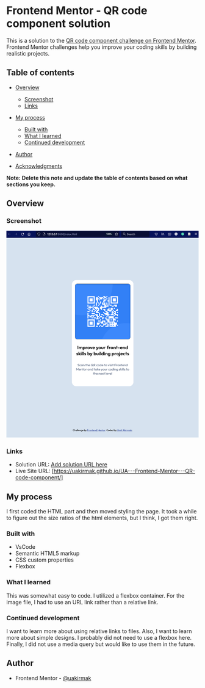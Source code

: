 # Frontend Mentor - QR code component solution

This is a solution to the [QR code component challenge on Frontend Mentor](https://www.frontendmentor.io/challenges/qr-code-component-iux_sIO_H). Frontend Mentor challenges help you improve your coding skills by building realistic projects. 

## Table of contents

- [Overview](#overview)
  - [Screenshot](#screenshot)
  - [Links](#links)
- [My process](#my-process)
  - [Built with](#built-with)
  - [What I learned](#what-i-learned)
  - [Continued development](#continued-development)
  
- [Author](#author)
- [Acknowledgments](#acknowledgments)

**Note: Delete this note and update the table of contents based on what sections you keep.**

## Overview

### Screenshot

![](./images/screenshot.png)


### Links

- Solution URL: [Add solution URL here](https://your-solution-url.com)
- Live Site URL: [https://uakirmak.github.io/UA---Frontend-Mentor---QR-code-component/]

## My process
I first coded the HTML part and then moved styling the page. It took a while to figure out the size ratios of the html elements, but I think, I got them right. 


### Built with
- VsCode
- Semantic HTML5 markup
- CSS custom properties
- Flexbox


### What I learned

This was somewhat easy to code. I utilized a flexbox container.
For the image file, I had to use an URL link rather than a relative link.


### Continued development

I want to learn more about using relative links to files.
Also, I want to learn more about simple designs. I probably did not need to use a flexbox here.
Finally, I did not use a media query but would like to use them in the future.


## Author

- Frontend Mentor - [@uakirmak](https://www.frontendmentor.io/profile/uakirmak)


